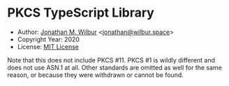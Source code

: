 # PKCS TypeScript Library

* Author: [Jonathan M. Wilbur](https://github.com/JonathanWilbur) <[jonathan@wilbur.space](mailto:jonathan@wilbur.space)>
* Copyright Year: 2020
* License: [MIT License](https://mit-license.org/)

Note that this does not include PKCS #11. PKCS #1 is wildly different and does
not use ASN.1 at all. Other standards are omitted as well for the same reason,
or because they were withdrawn or cannot be found.
